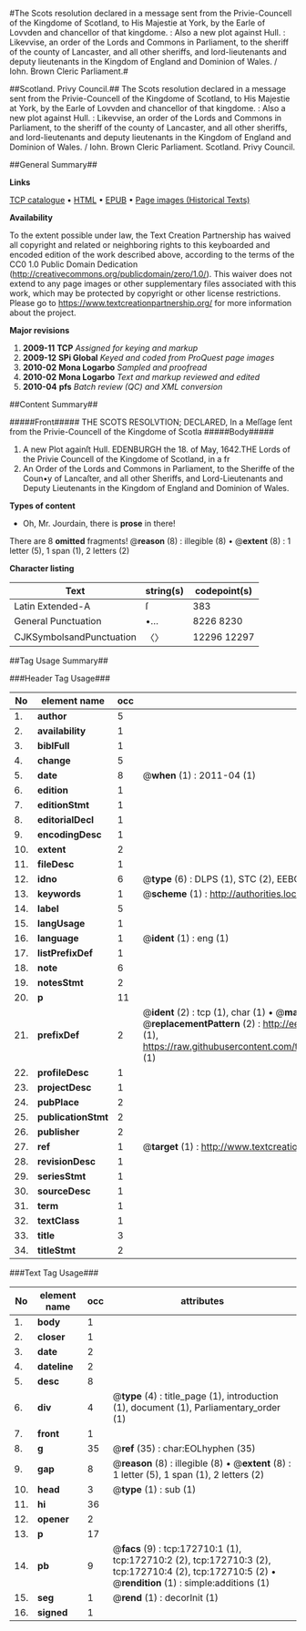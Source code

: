 #The Scots resolution declared in a message sent from the Privie-Councell of the Kingdome of Scotland, to His Majestie at York, by the Earle of Lovvden and chancellor of that kingdome. : Also a new plot against Hull. : Likevvise, an order of the Lords and Commons in Parliament, to the sheriff of the county of Lancaster, and all other sheriffs, and lord-lieutenants and deputy lieutenants in the Kingdom of England and Dominion of Wales. / Iohn. Brown Cleric Parliament.#

##Scotland. Privy Council.##
The Scots resolution declared in a message sent from the Privie-Councell of the Kingdome of Scotland, to His Majestie at York, by the Earle of Lovvden and chancellor of that kingdome. : Also a new plot against Hull. : Likevvise, an order of the Lords and Commons in Parliament, to the sheriff of the county of Lancaster, and all other sheriffs, and lord-lieutenants and deputy lieutenants in the Kingdom of England and Dominion of Wales. / Iohn. Brown Cleric Parliament.
Scotland. Privy Council.

##General Summary##

**Links**

[TCP catalogue](http://www.ota.ox.ac.uk/tcp/)  • 
[HTML](http://tei.it.ox.ac.uk/tcp/Texts-HTML/free/A92/A92717.html)  • 
[EPUB](http://tei.it.ox.ac.uk/tcp/Texts-EPUB/free/A92/A92717.epub) • 
[Page images (Historical Texts)](https://historicaltexts.jisc.ac.uk/eebo-45789399e)

**Availability**

To the extent possible under law, the Text Creation Partnership has waived all copyright and related or neighboring rights to this keyboarded and encoded edition of the work described above, according to the terms of the CC0 1.0 Public Domain Dedication (http://creativecommons.org/publicdomain/zero/1.0/). This waiver does not extend to any page images or other supplementary files associated with this work, which may be protected by copyright or other license restrictions. Please go to https://www.textcreationpartnership.org/ for more information about the project.

**Major revisions**

1. __2009-11__ __TCP__ *Assigned for keying and markup*
1. __2009-12__ __SPi Global__ *Keyed and coded from ProQuest page images*
1. __2010-02__ __Mona Logarbo__ *Sampled and proofread*
1. __2010-02__ __Mona Logarbo__ *Text and markup reviewed and edited*
1. __2010-04__ __pfs__ *Batch review (QC) and XML conversion*

##Content Summary##

#####Front#####
THE SCOTS RESOLVTION; DECLARED, In a Meſſage ſent from the Privie-Councell of the Kingdome of Scotla
#####Body#####

1. A new Plot againſt Hull.
EDENBURGH the 18. of May, 1642.THE Lords of the Privie Councell of the Kingdome of Scotland, in a fr
1. An Order of the Lords and Commons in Parliament, to the Sheriffe of the Coun•y of Lancaſter, and all other Sheriffs, and Lord-Lieutenants and Deputy Lieutenants in the Kingdom of England and Dominion of Wales.

**Types of content**

  * Oh, Mr. Jourdain, there is **prose** in there!

There are 8 **omitted** fragments! 
 @__reason__ (8) : illegible (8)  •  @__extent__ (8) : 1 letter (5), 1 span (1), 2 letters (2)

**Character listing**


|Text|string(s)|codepoint(s)|
|---|---|---|
|Latin Extended-A|ſ|383|
|General Punctuation|•…|8226 8230|
|CJKSymbolsandPunctuation|〈〉|12296 12297|

##Tag Usage Summary##

###Header Tag Usage###

|No|element name|occ|attributes|
|---|---|---|---|
|1.|__author__|5||
|2.|__availability__|1||
|3.|__biblFull__|1||
|4.|__change__|5||
|5.|__date__|8| @__when__ (1) : 2011-04 (1)|
|6.|__edition__|1||
|7.|__editionStmt__|1||
|8.|__editorialDecl__|1||
|9.|__encodingDesc__|1||
|10.|__extent__|2||
|11.|__fileDesc__|1||
|12.|__idno__|6| @__type__ (6) : DLPS (1), STC (2), EEBO-CITATION (1), OCLC (1), VID (1)|
|13.|__keywords__|1| @__scheme__ (1) : http://authorities.loc.gov/ (1)|
|14.|__label__|5||
|15.|__langUsage__|1||
|16.|__language__|1| @__ident__ (1) : eng (1)|
|17.|__listPrefixDef__|1||
|18.|__note__|6||
|19.|__notesStmt__|2||
|20.|__p__|11||
|21.|__prefixDef__|2| @__ident__ (2) : tcp (1), char (1)  •  @__matchPattern__ (2) : ([0-9\-]+):([0-9IVX]+) (1), (.+) (1)  •  @__replacementPattern__ (2) : http://eebo.chadwyck.com/downloadtiff?vid=$1&page=$2 (1), https://raw.githubusercontent.com/textcreationpartnership/Texts/master/tcpchars.xml#$1 (1)|
|22.|__profileDesc__|1||
|23.|__projectDesc__|1||
|24.|__pubPlace__|2||
|25.|__publicationStmt__|2||
|26.|__publisher__|2||
|27.|__ref__|1| @__target__ (1) : http://www.textcreationpartnership.org/docs/. (1)|
|28.|__revisionDesc__|1||
|29.|__seriesStmt__|1||
|30.|__sourceDesc__|1||
|31.|__term__|1||
|32.|__textClass__|1||
|33.|__title__|3||
|34.|__titleStmt__|2||


###Text Tag Usage###

|No|element name|occ|attributes|
|---|---|---|---|
|1.|__body__|1||
|2.|__closer__|1||
|3.|__date__|2||
|4.|__dateline__|2||
|5.|__desc__|8||
|6.|__div__|4| @__type__ (4) : title_page (1), introduction (1), document (1), Parliamentary_order (1)|
|7.|__front__|1||
|8.|__g__|35| @__ref__ (35) : char:EOLhyphen (35)|
|9.|__gap__|8| @__reason__ (8) : illegible (8)  •  @__extent__ (8) : 1 letter (5), 1 span (1), 2 letters (2)|
|10.|__head__|3| @__type__ (1) : sub (1)|
|11.|__hi__|36||
|12.|__opener__|2||
|13.|__p__|17||
|14.|__pb__|9| @__facs__ (9) : tcp:172710:1 (1), tcp:172710:2 (2), tcp:172710:3 (2), tcp:172710:4 (2), tcp:172710:5 (2)  •  @__rendition__ (1) : simple:additions (1)|
|15.|__seg__|1| @__rend__ (1) : decorInit (1)|
|16.|__signed__|1||
